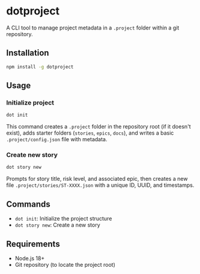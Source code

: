 # dotproject

A CLI tool to manage project metadata in a `.project` folder within a git repository.

## Installation

```bash
npm install -g dotproject
```

## Usage

### Initialize project

```bash
dot init
```

This command creates a `.project` folder in the repository root (if it doesn't exist), adds starter folders (`stories`, `epics`, `docs`), and writes a basic `.project/config.json` file with metadata.

### Create new story

```bash
dot story new
```

Prompts for story title, risk level, and associated epic, then creates a new file `.project/stories/ST-XXXX.json` with a unique ID, UUID, and timestamps.

## Commands

- `dot init`: Initialize the project structure
- `dot story new`: Create a new story

## Requirements

- Node.js 18+
- Git repository (to locate the project root)
